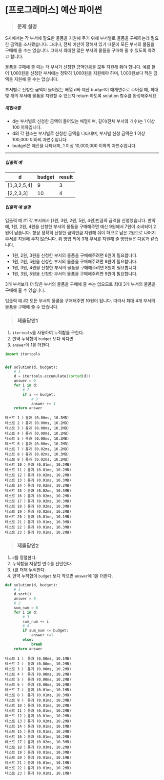 # [프로그래머스] 예산 파이썬

> ### 문제 설명

S사에서는 각 부서에 필요한 물품을 지원해 주기 위해 부서별로 물품을 구매하는데 필요한 금액을 조사했습니다. 그러나, 전체 예산이 정해져 있기 때문에 모든 부서의 물품을 구매해 줄 수는 없습니다. 그래서 최대한 많은 부서의 물품을 구매해 줄 수 있도록 하려고 합니다.

물품을 구매해 줄 때는 각 부서가 신청한 금액만큼을 모두 지원해 줘야 합니다. 예를 들어 1,000원을 신청한 부서에는 정확히 1,000원을 지원해야 하며, 1,000원보다 적은 금액을 지원해 줄 수는 없습니다.

부서별로 신청한 금액이 들어있는 배열 d와 예산 budget이 매개변수로 주어질 때, 최대 몇 개의 부서에 물품을 지원할 수 있는지 return 하도록 solution 함수를 완성해주세요.

##### 제한사항

- d는 부서별로 신청한 금액이 들어있는 배열이며, 길이(전체 부서의 개수)는 1 이상 100 이하입니다.
- d의 각 원소는 부서별로 신청한 금액을 나타내며, 부서별 신청 금액은 1 이상 100,000 이하의 자연수입니다.
- budget은 예산을 나타내며, 1 이상 10,000,000 이하의 자연수입니다.

------

##### 입출력 예

| d           | budget | result |
| ----------- | ------ | ------ |
| [1,3,2,5,4] | 9      | 3      |
| [2,2,3,3]   | 10     | 4      |

##### 입출력 예 설명

입출력 예 #1
각 부서에서 [1원, 3원, 2원, 5원, 4원]만큼의 금액을 신청했습니다. 만약에, 1원, 2원, 4원을 신청한 부서의 물품을 구매해주면 예산 9원에서 7원이 소비되어 2원이 남습니다. 항상 정확히 신청한 금액만큼 지원해 줘야 하므로 남은 2원으로 나머지 부서를 지원해 주지 않습니다. 위 방법 외에 3개 부서를 지원해 줄 방법들은 다음과 같습니다.

- 1원, 2원, 3원을 신청한 부서의 물품을 구매해주려면 6원이 필요합니다.
- 1원, 2원, 5원을 신청한 부서의 물품을 구매해주려면 8원이 필요합니다.
- 1원, 3원, 4원을 신청한 부서의 물품을 구매해주려면 8원이 필요합니다.
- 1원, 3원, 5원을 신청한 부서의 물품을 구매해주려면 9원이 필요합니다.

3개 부서보다 더 많은 부서의 물품을 구매해 줄 수는 없으므로 최대 3개 부서의 물품을 구매해 줄 수 있습니다.

입출력 예 #2
모든 부서의 물품을 구매해주면 10원이 됩니다. 따라서 최대 4개 부서의 물품을 구매해 줄 수 있습니다.

> ### 제출답안1

1. `itertools`를 사용하여 누적합을 구한다.
2. 만약 누적합이 `budget` 보다 작다면
3. `answer`에 1을 더한다.

```python
import itertools


def solution(d, budget):
    # 1
    d = itertools.accumulate(sorted(d))
    answer = 0
    for i in d:
        # 2
        if i <= budget:
            # 3
            answer += 1
    return answer
```

```
테스트 1 〉통과 (0.00ms, 10.3MB)
테스트 2 〉통과 (0.00ms, 10.2MB)
테스트 3 〉통과 (0.00ms, 10.2MB)
테스트 4 〉통과 (0.00ms, 10.2MB)
테스트 5 〉통과 (0.00ms, 10.3MB)
테스트 6 〉통과 (0.00ms, 10.2MB)
테스트 7 〉통과 (0.02ms, 10.2MB)
테스트 8 〉통과 (0.02ms, 10.3MB)
테스트 9 〉통과 (0.02ms, 10.2MB)
테스트 10 〉통과 (0.01ms, 10.2MB)
테스트 11 〉통과 (0.01ms, 10.2MB)
테스트 12 〉통과 (0.02ms, 10.2MB)
테스트 13 〉통과 (0.01ms, 10.3MB)
테스트 14 〉통과 (0.02ms, 10.2MB)
테스트 15 〉통과 (0.02ms, 10.3MB)
테스트 16 〉통과 (0.02ms, 10.2MB)
테스트 17 〉통과 (0.02ms, 10.3MB)
테스트 18 〉통과 (0.02ms, 10.3MB)
테스트 19 〉통과 (0.02ms, 10.2MB)
테스트 20 〉통과 (0.01ms, 10.1MB)
테스트 21 〉통과 (0.01ms, 10.3MB)
테스트 22 〉통과 (0.01ms, 10.3MB)
테스트 23 〉통과 (0.01ms, 10.2MB)
```

> ### 제출답안2

1. `d`를 정렬한다.
2. 누적합을 저장할 변수를 선언한다.
3. `i`를 더해 누적한다.
4. 만약 누적합이 `budget` 보다 작으면 `answer`에 1을 더한다.

```python
def solution(d, budget):
    # 1
    d.sort()
    answer = 0
    # 2
    sum_num = 0
    for i in d:
        # 3
        sum_num += i
        # 4
        if sum_num <= budget:
            answer +=1
        else:
            break
    return answer
```

```
테스트 1 〉	통과 (0.00ms, 10.1MB)
테스트 2 〉	통과 (0.00ms, 10.2MB)
테스트 3 〉	통과 (0.00ms, 10.2MB)
테스트 4 〉	통과 (0.00ms, 10.2MB)
테스트 5 〉	통과 (0.00ms, 10.2MB)
테스트 6 〉	통과 (0.00ms, 10.2MB)
테스트 7 〉	통과 (0.01ms, 10.1MB)
테스트 8 〉	통과 (0.01ms, 10.3MB)
테스트 9 〉	통과 (0.01ms, 10.3MB)
테스트 10 〉통과 (0.01ms, 10.2MB)
테스트 11 〉통과 (0.01ms, 10.2MB)
테스트 12 〉통과 (0.01ms, 10.2MB)
테스트 13 〉통과 (0.02ms, 10.2MB)
테스트 14 〉통과 (0.01ms, 10.1MB)
테스트 15 〉통과 (0.01ms, 10.2MB)
테스트 16 〉통과 (0.01ms, 10.2MB)
테스트 17 〉통과 (0.02ms, 10.3MB)
테스트 18 〉통과 (0.03ms, 10.2MB)
테스트 19 〉통과 (0.01ms, 10.3MB)
테스트 20 〉통과 (0.01ms, 10.1MB)
테스트 21 〉통과 (0.01ms, 10.1MB)
테스트 22 〉통과 (0.01ms, 10.2MB)
테스트 23 〉통과 (0.01ms, 10.1MB)
```

